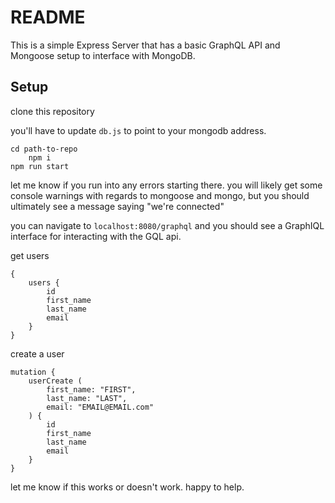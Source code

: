 # README #

This is a simple Express Server that has a basic GraphQL API and Mongoose setup to interface with MongoDB.

## Setup ##

clone this repository

you'll have to update `db.js` to point to your mongodb address. 

	cd path-to-repo
        npm i
	npm run start
	
let me know if you run into any errors starting there. you will likely get some console warnings with regards to mongoose and mongo, but you should ultimately see a message saying "we're connected"

you can navigate to `localhost:8080/graphql` and you should see a GraphIQL interface for interacting with the GQL api. 

get users

    {
        users {
    		id
    		first_name
    		last_name
   			email
  		}
	}
	
create a user

	mutation {
		userCreate (
			first_name: "FIRST",
			last_name: "LAST",
			email: "EMAIL@EMAIL.com"
		) {
			id
			first_name
			last_name
			email
		}
	}
	
let me know if this works or doesn't work. happy to help.
